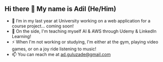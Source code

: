 ## Hi there 👋 My name is Adil (He/Him)

- 🔭 I’m in my last year at University working on a web application for a course project... coming soon!
- 🌱 On the side, I'm teaching myself AI & AWS through Udemy & LinkedIn Learning!
- ⚡ When I'm not working or studying, I'm either at the gym, playing video games, or on a joy ride listening to music!
- 📫 You can reach me at ad.guluzade@gmail.com

<!--
**adilg3/adilg3** is a ✨ _special_ ✨ repository because its `README.md` (this file) appears on your GitHub profile.

Here are some ideas to get you started:



- 👯 I’m looking to collaborate on ...
- 🤔 I’m looking for help with ...
- 💬 Ask me about ...

-->
